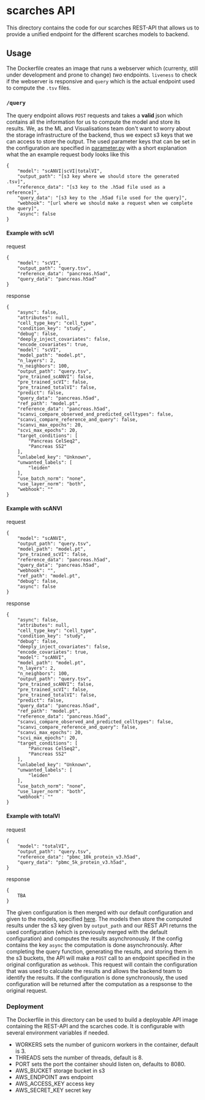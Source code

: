 # scarches API

This directory contains the code for our scarches REST-API that allows us to
provide a unified endpoint for the different scarches models to backend.

## Usage

The Dockerfile creates an image that runs a webserver which (currenty, still under
development and prone to change) *two* endpoints. `liveness` to check if the webserver is
responsive and `query` which is the actual endpoint used to compute the `.tsv` files.

### `/query`

The query endpoint allows `POST` requests and takes a **valid** json which contains
all the information for us to compute the model and store its results. We, as the ML and
Visualisations team don't want to worry about the storage infrastructure of the backend, thus we
expect s3 keys that we can access to store the output. The used parameter keys that can be set in the
configuration are specified in [parameter.py](./utils/parameters.py) with a short explanation what
the an example request body looks like this

```
{
    "model": "scANVI|scVI|totalVI",
    "output_path": "[s3 key where we should store the generated .tsv]",
    "reference_data": "[s3 key to the .h5ad file used as a reference]",
    "query_data": "[s3 key to the .h5ad file used for the query]",
    "webhook": "[url where we should make a request when we complete the query]",
    "async": false
}
```

#### Example with scVI
request
```
{
    "model": "scVI",
    "output_path": "query.tsv",
    "reference_data": "pancreas.h5ad",
    "query_data": "pancreas.h5ad"
}
```
response
```
{
    "async": false,
    "attributes": null,
    "cell_type_key": "cell_type",
    "condition_key": "study",
    "debug": false,
    "deeply_inject_covariates": false,
    "encode_covariates": true,
    "model": "scVI",
    "model_path": "model.pt",
    "n_layers": 2,
    "n_neighbors": 100,
    "output_path": "query.tsv",
    "pre_trained_scANVI": false,
    "pre_trained_scVI": false,
    "pre_trained_totalVI": false,
    "predict": false,
    "query_data": "pancreas.h5ad",
    "ref_path": "model.pt",
    "reference_data": "pancreas.h5ad",
    "scanvi_compare_observed_and_predicted_celltypes": false,
    "scanvi_compare_reference_and_query": false,
    "scanvi_max_epochs": 20,
    "scvi_max_epochs": 20,
    "target_conditions": [
        "Pancreas CelSeq2",
        "Pancreas SS2"
    ],
    "unlabeled_key": "Unknown",
    "unwanted_labels": [
        "leiden"
    ],
    "use_batch_norm": "none",
    "use_layer_norm": "both",
    "webhook": ""
}
```
#### Example with scANVI
request
```
{
    "model": "scANVI",
    "output_path": "query.tsv",
    "model_path": "model.pt",
    "pre_trained_scVI": false,
    "reference_data": "pancreas.h5ad",
    "query_data": "pancreas.h5ad",
    "webhook": "",
    "ref_path": "model.pt",
    "debug": false,
    "async": false
}
```
response
```
{
    "async": false,
    "attributes": null,
    "cell_type_key": "cell_type",
    "condition_key": "study",
    "debug": false,
    "deeply_inject_covariates": false,
    "encode_covariates": true,
    "model": "scANVI",
    "model_path": "model.pt",
    "n_layers": 2,
    "n_neighbors": 100,
    "output_path": "query.tsv",
    "pre_trained_scANVI": false,
    "pre_trained_scVI": false,
    "pre_trained_totalVI": false,
    "predict": false,
    "query_data": "pancreas.h5ad",
    "ref_path": "model.pt",
    "reference_data": "pancreas.h5ad",
    "scanvi_compare_observed_and_predicted_celltypes": false,
    "scanvi_compare_reference_and_query": false,
    "scanvi_max_epochs": 20,
    "scvi_max_epochs": 20,
    "target_conditions": [
        "Pancreas CelSeq2",
        "Pancreas SS2"
    ],
    "unlabeled_key": "Unknown",
    "unwanted_labels": [
        "leiden"
    ],
    "use_batch_norm": "none",
    "use_layer_norm": "both",
    "webhook": ""
}
```
#### Example with totalVI

request
```
{
    "model": "totalVI",
    "output_path": "query.tsv",
    "reference_data": "pbmc_10k_protein_v3.h5ad",
    "query_data": "pbmc_5k_protein_v3.h5ad",
}
```
response
```
{
    TBA
}
```
The given configuration is then merged with our default configuration and given to the
models, specified [here](./init.py). The models then store the computed results under the s3 key given by `output_path`
and our REST API returns the used configuration (which is previously merged with the default configuration) and computes
the results asynchronously. If the config contains the key `async` the computation is done
asynchronously. After completing the query function, generating the results, and storing them in the s3 buckets, the API
will make a `POST` call to an endpoint specified in the original configuration as `webhook`. This request will contain
the configuration that was used to calculate the results and allows the backend team to identify the results. If the
configuration
is done synchronously, the used configuration will be returned after the computation as a respsonse
to the original request.

### Deployment

The Dockerfile in this directory can be used to build a deployable API image containing
the REST-API and the scarches code. It is configurable with several environment variables if needed.

- WORKERS sets the number of gunicorn workers in the container, default is 3.
- THREADS sets the number of threads, default is 8.
- PORT sets the port the container should listen on, defaults to 8080.
- AWS_BUCKET storage bucket in s3
- AWS_ENDPOINT aws endpoint
- AWS_ACCESS_KEY access key
- AWS_SECRET_KEY secret key